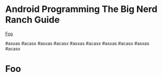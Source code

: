 # Android Programming The Big Nerd Ranch Guide

[Foo](#foo)

#asxas
#acasx
#asxas
#acasx
#asxas
#acasx
#asxas
#acasx
#asxas
#acasx
# Foo
